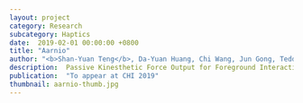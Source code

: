 ```yaml
---
layout: project
category: Research
subcategory: Haptics
date:  2019-02-01 00:00:00 +0800
title: "Aarnio"
author: "<b>Shan-Yuan Teng</b>, Da-Yuan Huang, Chi Wang, Jun Gong, Teddy Seyed,  Xing-Dong Yang, Bing-Yu Chenn"
description:  Passive Kinesthetic Force Output for Foreground Interactions on an Interactive Chair.
publication:  "To appear at CHI 2019"
thumbnail: aarnio-thumb.jpg
---
```

